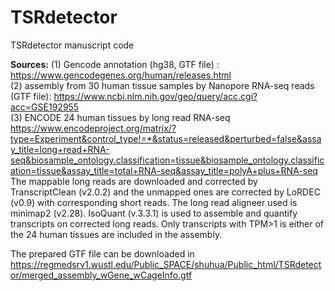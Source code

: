 # TSRdetector
TSRdetector manuscript code

**Sources:**
(1) Gencode annotation (hg38, GTF file) : https://www.gencodegenes.org/human/releases.html<br />
(2) assembly from 30 human tissue samples by Nanopore RNA-seq reads (GTF file): https://www.ncbi.nlm.nih.gov/geo/query/acc.cgi?acc=GSE192955<br />
(3) ENCODE 24 human tissues by long read RNA-seq https://www.encodeproject.org/matrix/?type=Experiment&control_type!=*&status=released&perturbed=false&assay_title=long+read+RNA-seq&biosample_ontology.classification=tissue&biosample_ontology.classification=tissue&assay_title=total+RNA-seq&assay_title=polyA+plus+RNA-seq
The mappable long reads are downloaded and corrected by TranscriptClean (v2.0.2) and the unmapped ones are corrected by LoRDEC (v0.9) with corresponding short reads. The long read aligneer used is minimap2 (v2.28). IsoQuant (v.3.3.1) is used to assemble and quantify transcripts on corrected long reads. Only transcripts with TPM>1 is either of the 24 human tissues are included in the assembly. <br />

The prepared GTF file can be downloaded in https://regmedsrv1.wustl.edu/Public_SPACE/shuhua/Public_html/TSRdetector/merged_assembly_wGene_wCageInfo.gtf<br />

